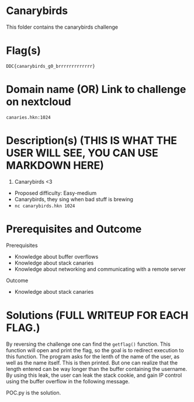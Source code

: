# Canarybirds

This folder contains the canarybirds challenge

# Flag(s) 
`DDC{canarybirds_g0_brrrrrrrrrrrrr}`

# Domain name (OR) Link to challenge on nextcloud
`canaries.hkn:1024`

# Description(s) (THIS IS WHAT THE USER WILL SEE, YOU CAN USE MARKDOWN HERE)
1. Canarybirds <3
- Proposed difficulty: Easy-medium
- Canarybirds, they sing when bad stuff is brewing
- `nc canarybirds.hkn 1024`

# Prerequisites and Outcome

Prerequisites
- Knowledge about buffer overflows
- Knowledge about stack canaries
- Knowledge about networking and communicating with a remote server

Outcome
- Knowledge about stack canaries

# Solutions (FULL WRITEUP FOR EACH FLAG.)
By reversing the challenge one can find the `getflag()` function.
This function will open and print the flag, so the goal is to redirect execution to this function.
The program asks for the lenth of the name of the user, as well as the name itself.
This is then printed. But one can realize that the length entered can be way longer than the buffer
containing the username. By using this leak, the user can leak the stack cookie, and gain IP control
using the buffer overflow in the following message.

POC.py is the solution.